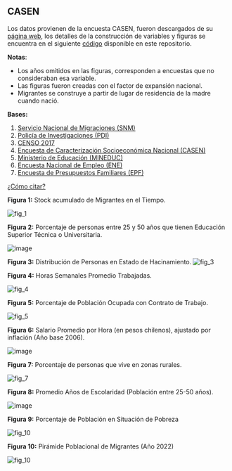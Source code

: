 ## CASEN
Los datos provienen de la encuesta CASEN, fueron descargados de su [página web](https://observatorio.ministeriodesarrollosocial.gob.cl/encuesta-casen), los detalles de la construcción de variables y figuras se encuentra en el siguiente [código](https://github.com/NucleoMIGRA/Plataforma_privado/tree/main/bases/casen) disponible en este repositorio.  

 **Notas**:  
- Los años omitidos en las figuras, corresponden a encuestas que no consideraban esa variable.  
- Las figuras fueron creadas con el factor de expansión nacional.
- Migrantes se construye a partir de lugar de residencia de la madre cuando nació.

**Bases:**
1. [Servicio Nacional de Migraciones (SNM)](./SNM.MD)
2. [Policía de Investigaciones (PDI)](./PDI.MD)
3. [CENSO 2017](./CENSO.MD)
4. [Encuesta de Caracterización Socioeconómica Nacional (CASEN)](./CASEN.MD)
5. [Ministerio de Educación (MINEDUC)](./MINEDUC.MD)
6. [Encuesta Nacional de Empleo (ENE)](./ENE.MD)
7. [Encuesta de Presupuestos Familiares (EPF)](./EPF.md)

[¿Cómo citar?](./citation.MD)


**Figura 1:** Stock acumulado de Migrantes en el Tiempo.

![fig_1](https://github.com/NucleoMIGRA/migra/blob/main/bases/casen/figuras_svg/fig_1.svg?raw=true)

**Figura 2:** Porcentaje de personas entre 25 y 50 años que tienen Educación Superior Técnica o
Universitaria.

![image](https://github.com/NucleoMIGRA/migra/blob/main/bases/casen/figuras/fig_2.png?raw=true)

**Figura 3:** Distribución de Personas en Estado de Hacinamiento.
![fig_3](https://github.com/NucleoMIGRA/migra/blob/main/bases/casen/figuras/fig_3.png?raw=true)

**Figura 4:** Horas Semanales Promedio Trabajadas.

![fig_4](https://github.com/NucleoMIGRA/migra/blob/main/bases/casen/figuras/fig_4.png?raw=true)

**Figura 5:** Porcentaje de Población Ocupada con Contrato de Trabajo.

![fig_5](https://github.com/NucleoMIGRA/migra/blob/main/bases/casen/figuras/fig_5.png?raw=true)

**Figura 6:** Salario Promedio por Hora (en pesos chilenos), ajustado por inflación (Año base 2006).

![image](https://github.com/NucleoMIGRA/migra/blob/main/bases/casen/figuras/fig_6.png?raw=true)

**Figura 7:** Porcentaje de personas que vive en zonas rurales.

![fig_7](https://github.com/NucleoMIGRA/migra/blob/main/bases/casen/figuras/fig_7.png?raw=true)

**Figura 8:** Promedio Años de Escolaridad (Población entre 25-50 años).

![image](https://github.com/NucleoMIGRA/migra/blob/main/bases/casen/figuras/fig_9.png?raw=true)

**Figura 9:** Porcentaje de Población en Situación de Pobreza

![fig_10](https://github.com/NucleoMIGRA/migra/blob/main/bases/casen/figuras/fig_10.png?raw=true)

**Figura 10:** Pirámide Poblacional de Migrantes (Año 2022)

![fig_10](https://github.com/NucleoMIGRA/migra/blob/main/bases/casen/figuras/fig_8.png?raw=true)

